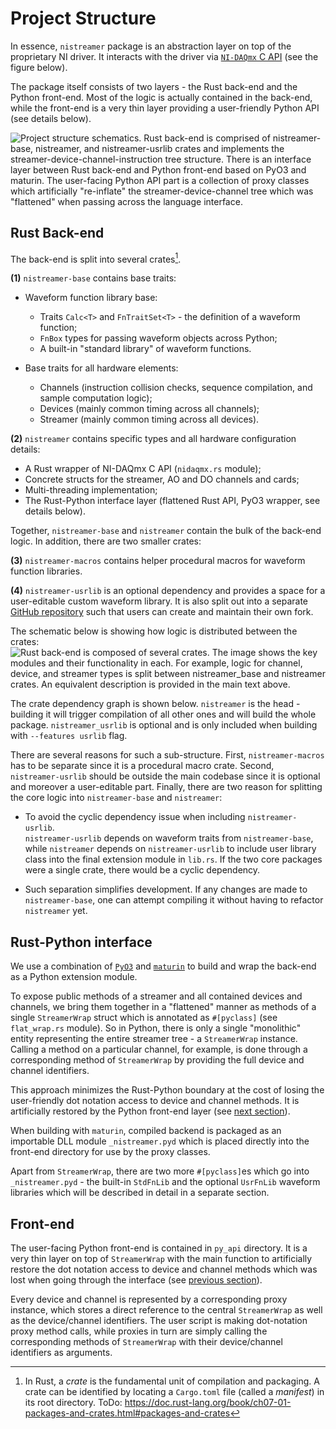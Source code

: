 # Project Structure
In essence, `nistreamer` package is an abstraction layer on top of the proprietary NI driver. It interacts with the driver via [`NI-DAQmx` C API](https://www.ni.com/docs/en-US/bundle/ni-daqmx-c-api-ref/page/cdaqmx/help_file_title.html) (see the figure below).

The package itself consists of two layers - the Rust back-end and the Python front-end. Most of the logic is actually contained in the back-end, while the front-end is a very thin layer providing a user-friendly Python API (see details below).

![Project structure schematics. Rust back-end is comprised of nistreamer-base, nistreamer, and nistreamer-usrlib crates and implements the streamer-device-channel-instruction tree structure. There is an interface layer between Rust back-end and Python front-end based on PyO3 and maturin. The user-facing Python API part is a collection of proxy classes which artificially "re-inflate" the streamer-device-channel tree which was "flattened" when passing across the language interface.](https://github.com/user-attachments/assets/bf06c51c-393c-47c9-a747-753f97a9f99d)

## Rust Back-end
The back-end is split into several crates[^1].

[^1]: In Rust, a _crate_ is the fundamental unit of compilation and packaging. A crate can be identified by locating a `Cargo.toml` file (called a _manifest_) in its root directory. ToDo: https://doc.rust-lang.org/book/ch07-01-packages-and-crates.html#packages-and-crates

**(1)** `nistreamer-base` contains base traits:
* Waveform function library base:
  * Traits `Calc<T>` and `FnTraitSet<T>` - the definition of a waveform function;
  * `FnBox` types for passing waveform objects across Python;
  * A built-in "standard library" of waveform functions.  
  
* Base traits for all hardware elements:
  * Channels (instruction collision checks, sequence compilation, and sample computation logic);
  * Devices (mainly common timing across all channels);
  * Streamer (mainly common timing across all devices).

**(2)** `nistreamer` contains specific types and all hardware configuration details:
* A Rust wrapper of NI-DAQmx C API (`nidaqmx.rs` module); 
* Concrete structs for the streamer, AO and DO channels and cards;
* Multi-threading implementation;
* The Rust-Python interface layer (flattened Rust API, PyO3 wrapper, see details below).
    
Together, `nistreamer-base` and `nistreamer` contain the bulk of the back-end logic. In addition, there are two smaller crates:

**(3)** `nistreamer-macros` contains helper procedural macros for waveform function libraries.

**(4)** `nistreamer-usrlib` is an optional dependency and provides a space for a user-editable custom waveform library. It is also split out into a separate [GitHub repository](https://github.com/NIStreamer/nistreamer-usrlib) such that users can create and maintain their own fork.

The schematic below is showing how logic is distributed between the crates:  
![Rust back-end is composed of several crates. The image shows the key modules and their functionality in each. For example, logic for channel, device, and streamer types is split between `nistreamer_base` and `nistreamer` crates. An equivalent description is provided in the main text above.](images/backend_structure.svg  "Backend structure schematic")

The crate dependency graph is shown below. `nistreamer` is the head - building it will trigger compilation of all other ones and will build the whole package. `nistreamer_usrlib` is optional and is only included when building with `--features usrlib` flag.

[//]: # (ToDo: dependency graph)

There are several reasons for such a sub-structure. First, `nistreamer-macros` has to be separate since it is a procedural macro crate. Second, `nistreamer-usrlib` should be outside the main codebase since it is optional and moreover a user-editable part. Finally, there are two reason for splitting the core logic into `nistreamer-base` and `nistreamer`:

* To avoid the cyclic dependency issue when including `nistreamer-usrlib`.  
  `nistreamer-usrlib` depends on waveform traits from `nistreamer-base`, while `nistreamer` depends on `nistreamer-usrlib` to include user library class into the final extension module in `lib.rs`. If the two core packages were a single crate, there would be a cyclic dependency.

* Such separation simplifies development. If any changes are made to `nistreamer-base`, one can attempt compiling it without having to refactor `nistreamer` yet.

## Rust-Python interface
We use a combination of [`PyO3`](https://github.com/PyO3/pyo3) and [`maturin`](https://github.com/PyO3/maturin) to build and wrap the back-end as a Python extension module. 

To expose public methods of a streamer and all contained devices and channels, we bring them together in a "flattened" manner as methods of a single `StreamerWrap` struct which is annotated as `#[pyclass]` (see `flat_wrap.rs` module). So in Python, there is only a single "monolithic" entity representing the entire streamer tree - a `StreamerWrap` instance. Calling a method on a particular channel, for example, is done through a corresponding method of `StreamerWrap` by providing the full device and channel identifiers. 

This approach minimizes the Rust-Python boundary at the cost of losing the user-friendly dot notation access to device and channel methods. It is artificially restored by the Python front-end layer (see [next section](#front-end)).  

When building with `maturin`, compiled backend is packaged as an importable DLL module `_nistreamer.pyd` which is placed directly into the front-end directory for use by the proxy classes. 

Apart from `StreamerWrap`, there are two more `#[pyclass]`es which go into `_nistreamer.pyd` - the built-in `StdFnLib` and the optional `UsrFnLib` waveform libraries which will be described in detail in a separate section.

## Front-end
The user-facing Python front-end is contained in `py_api` directory. It is a very thin layer on top of `StreamerWrap` with the main function to artificially restore the dot notation access to device and channel methods which was lost when going through the interface (see [previous section](#rust-python-interface)).

Every device and channel is represented by a corresponding proxy instance, which stores a direct reference to the central `StreamerWrap` as well as the device/channel identifiers. 
The user script is making dot-notation proxy method calls, while proxies in turn are simply calling the corresponding methods of `StreamerWrap` with their device/channel identifiers as arguments.
